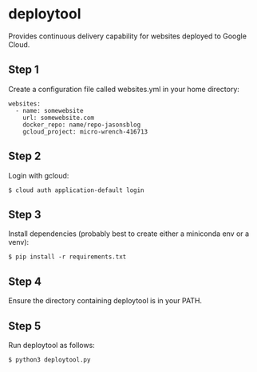 # deploytool
Provides continuous delivery capability for websites deployed to Google Cloud.

## Step 1

Create a configuration file called websites.yml in your home directory:

    websites:
      - name: somewebsite
        url: somewebsite.com
        docker_repo: name/repo-jasonsblog
        gcloud_project: micro-wrench-416713

## Step 2

Login with gcloud:

    $ cloud auth application-default login

## Step 3

Install dependencies (probably best to create either a miniconda env or a venv):

    $ pip install -r requirements.txt

## Step 4 

Ensure the directory containing deploytool is in your PATH.

## Step 5 

Run deploytool as follows:

    $ python3 deploytool.py
